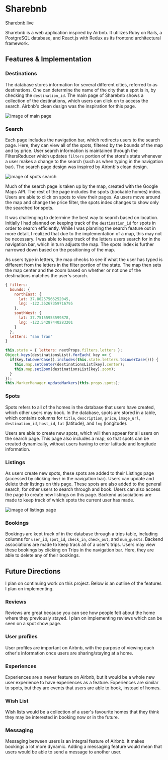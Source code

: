 # Sharebnb

[Sharebnb live](https://sharebnb-aa.herokuapp.com/)

Sharebnb is a web application inspired by Airbnb. It utilizes Ruby on Rails, a PostgreSQL database, and React.js with Redux as its frontend architectural framework.

## Features & Implementation

### Destinations

The database stores information for several different cities, referred to as destinations. One can determine the name of the city that a spot is in, by checking the ```destination_id```. The main page of Sharebnb shows a collection of the destinations, which users can click on to access the search. Airbnb's clean design was the inspiration for this page.

![image of main page](docs/screenshot/main_page.png)

### Search

Each page includes the navigation bar, which redirects users to the search page. Here, they can view all of the spots, filtered by the bounds of the map and by price. User search information is maintained through the FiltersReducer which updates ```filters``` portion of the store's state whenever a user makes a change to the search (such as when typing in the navigation bar). The search page design was inspired by Airbnb's clean design.

![image of spots search](docs/wireframes/search-page.png)

Much of the search page is taken up by the map, created with the Google Maps API. The rest of the page includes the spots (bookable homes) index. Users are able to click on spots to view their pages. As users move around the map and change the price filter, the spots index changes to show only the searched for spots.


It was challenging to determine the best way to search based on location. Initially I had planned on keeping track of the ```destination_id``` for spots in order to search efficiently. While I was planning the search feature out in more detail, I realized that due to the implementation of a map, this may not be necessary. I was able to keep track of the letters users search for in the navigation bar, which in turn adjusts the map. The spots index is further narrowed down based on the positioning of the map.

As users type in letters, the map checks to see if what the user has typed is different from the letters in the filter portion of the state. The map then sets the map center and the zoom based on whether or not one of the destinations matches the user's search.

```javascript
{ filters:
  bounds: {
    northEast: {
      lat: 37.80257566252045,
      lng: -122.35267359716795
    },
    southWest: {
      lat: 37.75155953599878,
      lng: -122.54287440283201
    }
  },
  letters: "san fran"
}
```

```javascript
this.state = { letters: nextProps.filters.letters };
Object.keys(destinationsList).forEach( key => {
  if(key.toLowerCase().includes(this.state.letters.toLowerCase())) {
    this.map.setCenter(destinationsList[key].center);
    this.map.setZoom(destinationsList[key].zoom);
  }
});
this.MarkerManager.updateMarkers(this.props.spots);
```

### Spots

Spots refers to all of the homes in the database that users have created, which other users may book. In the database, spots are stored in a table, which contains columns for ```title```, ```description```, ```price```, ```image_url```, ```destination_id```, ```host_id```, ```lat``` (latitude), and ```lng``` (longitude).

Users are able to create new spots, which will then appear for all users on the search page. This page also includes a map, so that spots can be created dynamically, without users having to enter latitude and longitude information.

### Listings

As users create new spots, these spots are added to their Listings page (accessed by clicking ```Host``` in the navigation bar). Users can update and delete their listings on this page. These spots are also added to the general search, for other users to search through and book. Users can also access the page to create new listings on this page. Backend associations are made to keep track of which spots the current user has made.

![image of listings page](docs/wireframes/listings.png)

### Bookings

Bookings are kept track of in the database through a trips table, including columns for ```user_id```, ```spot_id```, ```check_in```, ```check_out```, and ```num_guests```. Backend associations are made to keep track all of a user's trips. Users may view these bookings by clicking on Trips in the navigation bar. Here, they are able to delete any of their bookings.

## Future Directions

I plan on continuing work on this project. Below is an outline of the features I plan on implementing.

### Reviews

Reviews are great because you can see how people felt about the home where they previously stayed. I plan on implementing reviews which can be seen on a spot show page.

### User profiles

User profiles are important on Airbnb, with the purpose of viewing each other's information once users are sharing/staying at a home.

### Experiences

Experiences are a newer feature on Airbnb, but it would be a whole new user experience to have experiences as a feature. Experiences are similar to spots, but they are events that users are able to book, instead of homes.

### Wish List

Wish lists would be a collection of a user's favourite homes that they think they may be interested in booking now or in the future.

### Messaging

Messaging between users is an integral feature of Airbnb. It makes bookings a lot more dynamic. Adding a messaging feature would mean that users would be able to send a message to another user.
